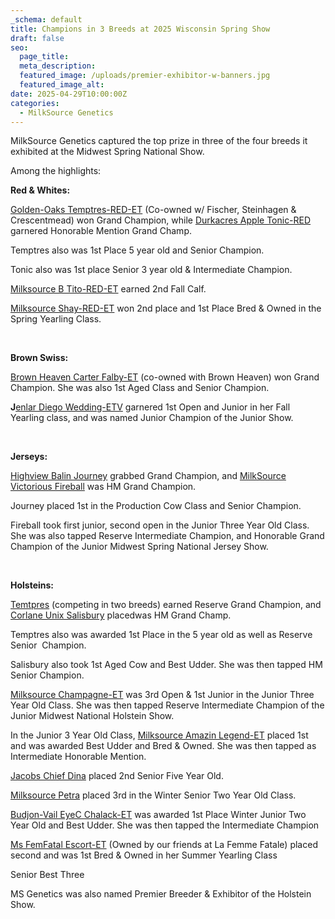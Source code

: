 ```yaml
---
_schema: default
title: Champions in 3 Breeds at 2025 Wisconsin Spring Show
draft: false
seo:
  page_title:
  meta_description:
  featured_image: /uploads/premier-exhibitor-w-banners.jpg
  featured_image_alt:
date: 2025-04-29T10:00:00Z
categories:
  - MilkSource Genetics
---
```

MilkSource Genetics captured the top prize in three of the four breeds it exhibited at the Midwest Spring National Show.

Among the highlights:

**Red & Whites:**

<u>Golden-Oaks Temptres-RED-ET</u>&nbsp;(Co-owned w/ Fischer, Steinhagen & Crescentmead) won Grand Champion, while <u>Durkacres Apple Tonic-RED</u> garnered Honorable Mention Grand Champ.

Temptres also was&nbsp;1st Place 5 year old and Senior Champion.

Tonic also was&nbsp;1st place Senior 3 year old & Intermediate Champion.

<u>Milksource B Tito-RED-ET</u> earned 2nd Fall Calf.&nbsp;

<u>Milksource Shay-RED-ET</u> won 2nd place and 1st Place Bred & Owned in the Spring Yearling Class.

&nbsp;

**Brown Swiss:**

<u>Brown Heaven Carter Falby-ET</u>&nbsp;(co-owned with Brown Heaven) won Grand Champion. She was also 1st Aged Class and Senior Champion.

**J**<u>enlar Diego Wedding-ETV</u> garnered 1st Open and Junior in her Fall Yearling class, and was named Junior Champion of the Junior Show.

&nbsp;

**Jerseys:**

<u>Highview Balin Journey</u> grabbed Grand Champion, and <u>MilkSource Victorious Fireball</u> was HM Grand Champion.

Journey placed 1st in the Production Cow Class and Senior Champion.

Fireball took first junior, second open in the Junior Three Year Old Class. She was also tapped Reserve Intermediate Champion, and Honorable Grand Champion of the Junior Midwest Spring National Jersey Show.

&nbsp;

**Holsteins:**

<u>Temtpres</u> (competing in two breeds) earned Reserve Grand Champion, and <u>Corlane Unix Salisbury</u> placedwas HM Grand Champ.

Temptres also was awarded 1st Place in the 5 year old as well as Reserve Senior&nbsp; Champion.

Salisbury&nbsp;also took 1st Aged Cow and Best Udder. She was then tapped HM Senior Champion.

<u>Milksource Champagne-ET</u> was 3rd Open & 1st Junior in the Junior Three Year Old Class. She was then tapped Reserve Intermediate Champion of the Junior Midwest National Holstein Show.

In the Junior 3 Year Old Class, <u>Milksource Amazin Legend-ET</u> placed 1st and was awarded Best Udder and Bred & Owned. She was then tapped as Intermediate Honorable Mention.

<u>Jacobs Chief Dina</u> placed 2nd Senior Five Year Old.

<u>Milksource Petra</u> placed 3rd in the Winter Senior Two Year Old Class.

<u>Budjon-Vail EyeC Chalack-ET</u> was awarded 1st Place Winter Junior Two Year Old and Best Udder. She was then tapped the Intermediate Champion

<u>Ms FemFatal Escort-ET</u> (Owned by our friends at La Femme Fatale) placed second and was 1st Bred & Owned in her Summer Yearling Class

Senior Best Three

MS Genetics was also named Premier Breeder & Exhibitor of the Holstein Show.

&nbsp;